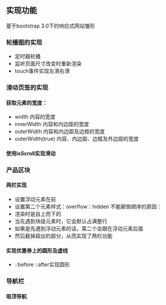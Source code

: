 ## 实现功能
基于bootstrap 3.0下的响应式网站雏形

### 轮播图的实现
+ 定时器轮播
+ 监听页面尺寸改变时重新渲染
+ touch事件实现左滑右滑

### 滑动页签的实现
#### 获取元素的宽度：
+ width 内容的宽度
+ innerWidth 内容和内边距的宽度
+ outerWidth 内容和内边距及边框的宽度
+ outerWidth(true) 内容、内边距、边框及外边距的宽度
#### 使用isScroll实现滑动

### 产品区块
#### 两栏实现
+ 设置浮动元素在前
+ 设置第二个元素样式：overflow：hidden
不能颠倒顺序的原因：
+ 渲染时是自上而下的
+ 当先遇到块级元素时，它会默认占满整行
+ 如果是先遇到浮动元素的话，第二个会跟在浮动元素后面
+ 然后截掉超出的部分，从而实现了两栏功能
#### 实现优惠券上的圆形及虚线
+ ::before ::after实现圆形

### 导航栏
#### 吸顶导航